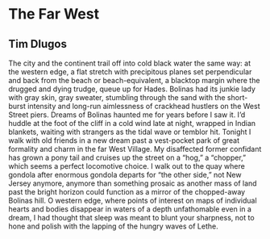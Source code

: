 # The Far West
## Tim Dlugos
The city and the continent
trail off into cold black
water the same way: at
the western edge, a flat
stretch with precipitous
planes set perpendicular
and back from the beach
or beach-equivalent, a blacktop
margin where the drugged
and dying trudge, queue up
for Hades. Bolinas
had its junkie lady with gray
skin, gray sweater, stumbling
through the sand with the short-
burst intensity and long-run aimlessness
of crackhead hustlers on the West Street piers.
Dreams of Bolinas haunted me for years
before I saw it. I’d huddle
at the foot of the cliff in a cold
wind late at night, wrapped
in Indian blankets, waiting
with strangers as the tidal wave
or temblor hit. Tonight I walk
with old friends in a new dream
past a vest-pocket park of great
formality and charm in the far
West Village. My disaffected
former confidant has grown
a pony tail and cruises up
the street on a “hog,” a “chopper,”
which seems a perfect locomotive choice.
I walk out to the quay where gondola
after enormous gondola departs
for “the other side,” not New Jersey
anymore, anymore than something
prosaic as another mass of land
past the bright horizon
could function as a mirror
of the chopped-away Bolinas hill.
O western edge, where points
of interest on maps of individual
hearts and bodies disappear
in waters of a depth unfathomable
even in a dream, I had thought
that sleep was meant to blunt
your sharpness, not to hone
and polish with the lapping
of the hungry waves of Lethe.